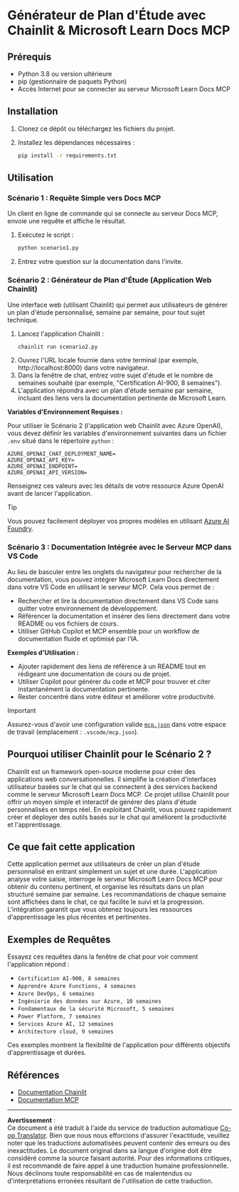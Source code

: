 <!--
CO_OP_TRANSLATOR_METADATA:
{
  "original_hash": "6ef6015d29b95f1cab97fb88a045a991",
  "translation_date": "2025-09-05T10:13:29+00:00",
  "source_file": "09-CaseStudy/docs-mcp/solution/python/README.md",
  "language_code": "fr"
}
-->
# Générateur de Plan d'Étude avec Chainlit & Microsoft Learn Docs MCP

## Prérequis

- Python 3.8 ou version ultérieure
- pip (gestionnaire de paquets Python)
- Accès Internet pour se connecter au serveur Microsoft Learn Docs MCP

## Installation

1. Clonez ce dépôt ou téléchargez les fichiers du projet.
2. Installez les dépendances nécessaires :

   ```bash
   pip install -r requirements.txt
   ```

## Utilisation

### Scénario 1 : Requête Simple vers Docs MCP
Un client en ligne de commande qui se connecte au serveur Docs MCP, envoie une requête et affiche le résultat.

1. Exécutez le script :
   ```bash
   python scenario1.py
   ```
2. Entrez votre question sur la documentation dans l'invite.

### Scénario 2 : Générateur de Plan d'Étude (Application Web Chainlit)
Une interface web (utilisant Chainlit) qui permet aux utilisateurs de générer un plan d'étude personnalisé, semaine par semaine, pour tout sujet technique.

1. Lancez l'application Chainlit :
   ```bash
   chainlit run scenario2.py
   ```
2. Ouvrez l'URL locale fournie dans votre terminal (par exemple, http://localhost:8000) dans votre navigateur.
3. Dans la fenêtre de chat, entrez votre sujet d'étude et le nombre de semaines souhaité (par exemple, "Certification AI-900, 8 semaines").
4. L'application répondra avec un plan d'étude semaine par semaine, incluant des liens vers la documentation pertinente de Microsoft Learn.

**Variables d'Environnement Requises :**

Pour utiliser le Scénario 2 (l'application web Chainlit avec Azure OpenAI), vous devez définir les variables d'environnement suivantes dans un fichier `.env` situé dans le répertoire `python` :

```
AZURE_OPENAI_CHAT_DEPLOYMENT_NAME=
AZURE_OPENAI_API_KEY=
AZURE_OPENAI_ENDPOINT=
AZURE_OPENAI_API_VERSION=
```

Renseignez ces valeurs avec les détails de votre ressource Azure OpenAI avant de lancer l'application.

> [!TIP]
> Vous pouvez facilement déployer vos propres modèles en utilisant [Azure AI Foundry](https://ai.azure.com/).

### Scénario 3 : Documentation Intégrée avec le Serveur MCP dans VS Code

Au lieu de basculer entre les onglets du navigateur pour rechercher de la documentation, vous pouvez intégrer Microsoft Learn Docs directement dans votre VS Code en utilisant le serveur MCP. Cela vous permet de :
- Rechercher et lire la documentation directement dans VS Code sans quitter votre environnement de développement.
- Référencer la documentation et insérer des liens directement dans votre README ou vos fichiers de cours.
- Utiliser GitHub Copilot et MCP ensemble pour un workflow de documentation fluide et optimisé par l'IA.

**Exemples d'Utilisation :**
- Ajouter rapidement des liens de référence à un README tout en rédigeant une documentation de cours ou de projet.
- Utiliser Copilot pour générer du code et MCP pour trouver et citer instantanément la documentation pertinente.
- Rester concentré dans votre éditeur et améliorer votre productivité.

> [!IMPORTANT]
> Assurez-vous d'avoir une configuration valide [`mcp.json`](../../../../../../09-CaseStudy/docs-mcp/solution/scenario3/mcp.json) dans votre espace de travail (emplacement : `.vscode/mcp.json`).

## Pourquoi utiliser Chainlit pour le Scénario 2 ?

Chainlit est un framework open-source moderne pour créer des applications web conversationnelles. Il simplifie la création d'interfaces utilisateur basées sur le chat qui se connectent à des services backend comme le serveur Microsoft Learn Docs MCP. Ce projet utilise Chainlit pour offrir un moyen simple et interactif de générer des plans d'étude personnalisés en temps réel. En exploitant Chainlit, vous pouvez rapidement créer et déployer des outils basés sur le chat qui améliorent la productivité et l'apprentissage.

## Ce que fait cette application

Cette application permet aux utilisateurs de créer un plan d'étude personnalisé en entrant simplement un sujet et une durée. L'application analyse votre saisie, interroge le serveur Microsoft Learn Docs MCP pour obtenir du contenu pertinent, et organise les résultats dans un plan structuré semaine par semaine. Les recommandations de chaque semaine sont affichées dans le chat, ce qui facilite le suivi et la progression. L'intégration garantit que vous obtenez toujours les ressources d'apprentissage les plus récentes et pertinentes.

## Exemples de Requêtes

Essayez ces requêtes dans la fenêtre de chat pour voir comment l'application répond :

- `Certification AI-900, 8 semaines`
- `Apprendre Azure Functions, 4 semaines`
- `Azure DevOps, 6 semaines`
- `Ingénierie des données sur Azure, 10 semaines`
- `Fondamentaux de la sécurité Microsoft, 5 semaines`
- `Power Platform, 7 semaines`
- `Services Azure AI, 12 semaines`
- `Architecture cloud, 9 semaines`

Ces exemples montrent la flexibilité de l'application pour différents objectifs d'apprentissage et durées.

## Références

- [Documentation Chainlit](https://docs.chainlit.io/)
- [Documentation MCP](https://github.com/MicrosoftDocs/mcp)

---

**Avertissement** :  
Ce document a été traduit à l'aide du service de traduction automatique [Co-op Translator](https://github.com/Azure/co-op-translator). Bien que nous nous efforcions d'assurer l'exactitude, veuillez noter que les traductions automatisées peuvent contenir des erreurs ou des inexactitudes. Le document original dans sa langue d'origine doit être considéré comme la source faisant autorité. Pour des informations critiques, il est recommandé de faire appel à une traduction humaine professionnelle. Nous déclinons toute responsabilité en cas de malentendus ou d'interprétations erronées résultant de l'utilisation de cette traduction.